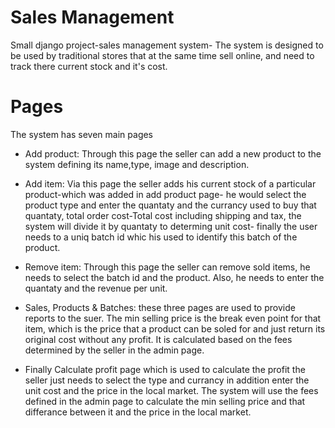 # Sales Management
Small django project-sales management system-
The system is designed to be used by traditional stores that at the same time sell online, and need to track there current stock and it's cost.

# Pages
The system has seven main pages
* Add product:
Through this page the seller can add a new product to the system defining its name,type, image and description.
* Add item:
Via this page the seller adds his current stock of a particular product-which was added in add product page- he would select the product type and enter the quantaty and the currancy used to buy that quantaty, total order cost-Total cost including shipping and tax, the system will divide it by quantaty to determing unit cost- finally the user needs to a uniq batch id whic his used to identify this batch of the product.
* Remove item:
Through this page the seller can remove sold items, he needs to select the batch id and the product. Also, he needs to enter the quantaty and the revenue per unit.
* Sales, Products & Batches:
these three pages are used to provide reports to the suer. The min selling price is the break even point for that item, which is the price that a product can be soled for and just return its original cost without any profit. It is calculated based on the fees determined by the seller in the admin page.

* Finally Calculate profit page which is used to calculate the profit the seller just needs to select the type and currancy in addition enter the unit cost and the price in the local market. The system will use the fees defined in the admin page to calculate the min selling price and that differance between it and the price in the local market.